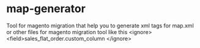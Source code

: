 # map-generator
Tool for magento migration that help you to generate xml tags for map.xml or other files for magento migration tool
like this
\<ignore>
  \<field>sales_flat_order.custom_column</field>
\</ignore>
